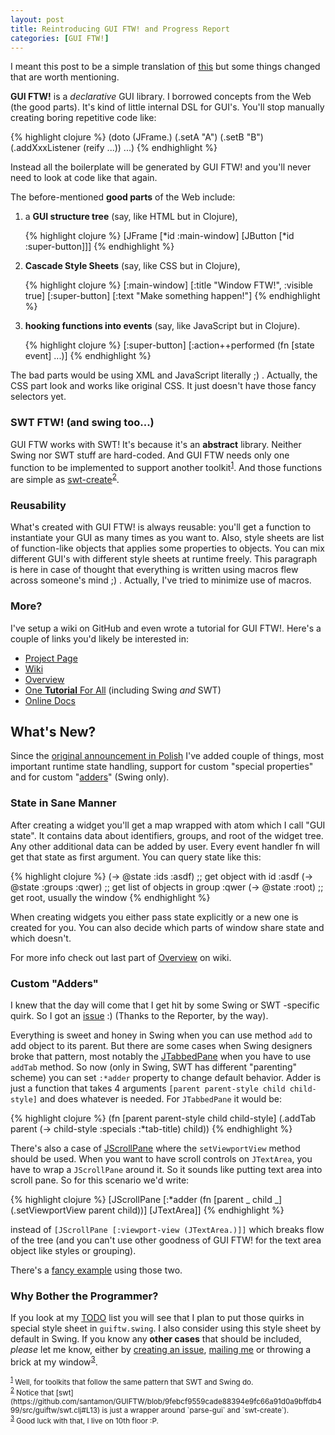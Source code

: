 ```yaml
---
layout: post
title: Reintroducing GUI FTW! and Progress Report
categories: [GUI FTW!]
---
```


I meant this post to be a simple translation of
[this](niech-sie-stanie-gui-ftw.html) but some things changed that are
worth mentioning.

**GUI FTW!** is a *declarative* GUI library. I borrowed concepts from
the Web (the good parts). It's kind of little internal DSL for
GUI's. You'll stop manually creating boring repetitive code like:

{% highlight clojure %}
(doto (JFrame.)
  (.setA "A")
  (.setB "B")
  (.addXxxListener (reify ...))
  ...)
{% endhighlight %}

Instead all the boilerplate will be generated by GUI FTW! and you'll
never need to look at code like that again.

The before-mentioned **good parts** of the Web include:

<ol>
<li>a <b>GUI structure tree</b> (say, like HTML but in Clojure),

{% highlight clojure %}
[JFrame [*id :main-window]
 [JButton [*id :super-button]]]
{% endhighlight %}
</li>
<li><b>Cascade Style Sheets</b> (say, like CSS but in Clojure),

{% highlight clojure %}
[:main-window] [:title "Window FTW!", :visible true]
[:super-button] [:text "Make something happen!"]
{% endhighlight %}
</li>
<li><b>hooking functions into events</b> (say, like JavaScript but in Clojure).

{% highlight clojure %}
[:super-button] [:action++performed (fn [state event] ...)]
{% endhighlight %}
</li>
</ol>

The bad parts would be using XML and JavaScript literally ;) .
Actually, the CSS part look and works like original CSS. It just
doesn't have those fancy selectors yet.

### SWT FTW! (and swing too...)

GUI FTW works with SWT! It's because it's an **abstract**
library. Neither Swing nor SWT stuff are hard-coded. And GUI FTW needs
only one function to be implemented to support another toolkit<sup><a
href="#foot1" id="foot1back">1</a></sup>. And those functions are
simple as
[swt-create](https://github.com/santamon/GUIFTW/blob/9febcf9559cade88394e9fc66a91d0a9bffdb499/src/guiftw/swt.clj#L8)<sup><a href="#foot2" id="foot2back">2</a></sup>.

### Reusability

What's created with GUI FTW! is always reusable: you'll get a function
to instantiate your GUI as many times as you want to. Also, style
sheets are list of function-like objects that applies some properties
to objects. You can mix different GUI's with different style sheets at
runtime freely. This paragraph is here in case of thought that
everything is written using macros flew across someone's mind ;)
. Actually, I've tried to minimize use of macros.

### More?

I've setup a wiki on GitHub and even wrote a tutorial for GUI
FTW!. Here's a couple of links you'd likely be interested in:

- [Project Page](https://github.com/santamon/GUIFTW)
- [Wiki](https://github.com/santamon/GUIFTW/wiki)
- [Overview](https://github.com/santamon/GUIFTW/wiki/Overview)
- [One **Tutorial** For All](https://github.com/santamon/GUIFTW/wiki/One-Tutorial-For-All) (including Swing *and* SWT)
- [Online Docs](http://longstandingbug.com/GUIFTW)

## What's New?

Since the
[original announcement in Polish](niech-sie-stanie-gui-ftw.html) I've
added couple of things, most important runtime state handling, support
for custom "special properties" and for custom
"[adders](https://github.com/santamon/GUIFTW/issues/1)" (Swing only).

### State in Sane Manner

After creating a widget you'll get a map wrapped with atom which I call
"GUI state". It contains data about identifiers, groups, and root of
the widget tree. Any other additional data can be added by user. Every
event handler fn will get that state as first argument. You can query
state like this:

{% highlight clojure %}
(-> @state :ids :asdf)    ;; get object with id :asdf
(-> @state :groups :qwer) ;; get list of objects in group :qwer
(-> @state :root)         ;; get root, usually the window
{% endhighlight %}

When creating widgets you either pass state explicitly or a new one
is created for you. You can also decide which parts of window share
state and which doesn't.

For more info check out last part of
[Overview](https://github.com/santamon/GUIFTW/wiki/Overview) on wiki.

### Custom "Adders"

I knew that the day will come that I get hit by some Swing or SWT
-specific quirk. So I got an
[issue](https://github.com/santamon/GUIFTW/issues/1) :) (Thanks to the
Reporter, by the way).

Everything is sweet and honey in Swing when you can use method `add`
to add object to its parent. But there are some cases when Swing
designers broke that pattern, most notably the
[JTabbedPane](http://download.oracle.com/javase/6/docs/api/javax/swing/JTabbedPane.html)
when you have to use `addTab` method. So now (only in Swing, SWT has
different "parenting" scheme) you can set `:*adder` property to change
default behavior. Adder is just a function that takes 4 arguments
`[parent parent-style child child-style]` and does whatever is
needed. For `JTabbedPane` it would be:

{% highlight clojure %}
(fn [parent parent-style child child-style]
  (.addTab parent (-> child-style :specials :*tab-title) child))
{% endhighlight %}

There's also a case of
[JScrollPane](http://download.oracle.com/javase/6/docs/api/javax/swing/JScrollPane.html)
where the `setViewportView` method should be used. When you want to
have scroll controls on `JTextArea`, you have to wrap a `JScrollPane`
around it. So it sounds like putting text area into scroll pane. So
for this scenario we'd write:

{% highlight clojure %}
[JScrollPane [:*adder (fn [parent _ child _]
                        (.setViewportView parent child))]
 [JTextArea]]
{% endhighlight %}

instead of `[JScrollPane [:viewport-view (JTextArea.)]]` which breaks
flow of the tree (and you can't use other goodness of GUI FTW! for the
text area object like styles or grouping).

There's a [fancy example](https://github.com/santamon/GUIFTW/blob/master/src/guiftw/examples/swing/custom_adders.clj) using those two.

### Why Bother the Programmer?

If you look at my
[TODO](https://github.com/santamon/GUIFTW/blob/9febcf9559cade88394e9fc66a91d0a9bffdb499/TODO.md)
list you will see that I plan to put those quirks in special style
sheet in `guiftw.swing`. I also consider using this style sheet by
default in Swing. If you know any **other cases** that should be
included, *please* let me know, either by
[creating an issue](https://github.com/santamon/GUIFTW/issues),
[mailing me](http://longstandingbug.com/info.html) or throwing a brick
at my window<sup><a href="#foot3" id="foot3back">3</a></sup>.

<small>
<span id="foot1"><sup><a href="#foot1back">1</a></sup> Well, for
toolkits that follow the same pattern that SWT and Swing
do.</span><br />
<span id="foot2"><sup><a href="#foot2back">2</a></sup> Notice that
[swt](https://github.com/santamon/GUIFTW/blob/9febcf9559cade88394e9fc66a91d0a9bffdb499/src/guiftw/swt.clj#L13)
is just a wrapper around `parse-gui` and `swt-create`).</span><br />
<span id="foot3"><sup><a href="#foot3back">3</a></sup> Good luck with that, I live on 10th floor :P.</span>
</small>
